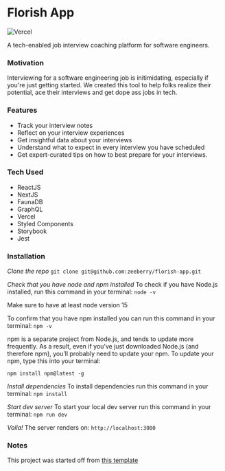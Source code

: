 # Florish App
![Vercel](https://vercelbadge.vercel.app/api/zeeberry/florish-app?style=flat-square)

A tech-enabled job interview coaching platform for software engineers.

### Motivation
Interviewing for a software engineering job is initimidating, especially if you're just getting started. We created this tool to help folks realize their potential, ace their interviews and get dope ass jobs in tech.

### Features
- Track your interview notes
- Reflect on your interview experiences
- Get insightful data about your interviews
- Understand what to expect in every interview you have scheduled
- Get expert-curated tips on how to best prepare for your interviews.

### Tech Used
- ReactJS
- NextJS
- FaunaDB
- GraphQL
- Vercel
- Styled Components
- Storybook
- Jest

### Installation
*Clone the repo*
`git clone git@github.com:zeeberry/florish-app.git`

*Check that you have node and npm installed*
To check if you have Node.js installed, run this command in your terminal:
`node -v`

Make sure to have at least node version 15

To confirm that you have npm installed you can run this command in your terminal:
`npm -v`

npm is a separate project from Node.js, and tends to update more frequently. As a result, even if you’ve just downloaded Node.js (and therefore npm), you’ll probably need to update your npm. To update your npm, type this into your terminal:

`npm install npm@latest -g`

*Install dependencies*
To install dependencies run this command in your terminal:
`npm install`

*Start dev server*
To start your local dev server run this command in your terminal:
`npm run dev`

*Voila!*
The server renders on:
`http://localhost:3000`

### Notes

This project was started off from [this template](https://github.com/vercel/next.js/tree/master/examples/with-styled-components)
